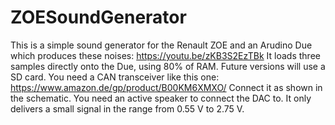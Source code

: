 # ZOESoundGenerator

This is a simple sound generator for the Renault ZOE and an Arudino Due which produces these noises: https://youtu.be/zKB3S2EzTBk
It loads three samples directly onto the Due, using 80% of RAM. Future versions will use a SD card.
You need a CAN transceiver like this one: https://www.amazon.de/gp/product/B00KM6XMXO/
Connect it as shown in the schematic.
You need an active speaker to connect the DAC to. It only delivers a small signal in the range from 0.55 V to 2.75 V.
